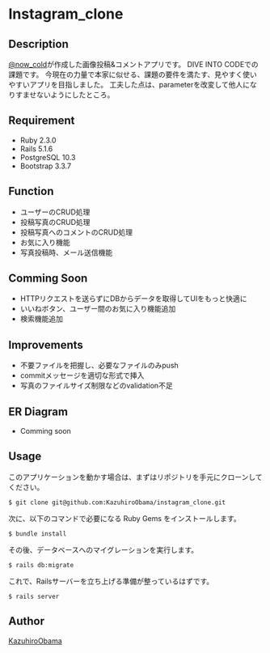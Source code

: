 Instagram_clone
========

## Description
[@now_cold](https://twitter.com/now_cold?lang=ja)が作成した画像投稿&コメントアプリです。
DIVE INTO CODEでの課題です。
今現在の力量で本家に似せる、課題の要件を満たす、見やすく使いやすいアプリを目指しました。
工夫した点は、parameterを改変して他人になりすませないようにしたところ。

## Requirement
- Ruby 2.3.0
- Rails 5.1.6
- PostgreSQL 10.3
- Bootstrap 3.3.7

## Function
- ユーザーのCRUD処理
- 投稿写真のCRUD処理
- 投稿写真へのコメントのCRUD処理
- お気に入り機能
- 写真投稿時、メール送信機能

## Comming Soon
- HTTPリクエストを送らずにDBからデータを取得してUIをもっと快適に
- いいねボタン、ユーザー間のお気に入り機能追加
- 検索機能追加

## Improvements
- 不要ファイルを把握し、必要なファイルのみpush
- commitメッセージを適切な形式で挿入
- 写真のファイルサイズ制限などのvalidation不足

## ER Diagram
- Comming soon

## Usage
このアプリケーションを動かす場合は、まずはリポジトリを手元にクローンしてください。

```
$ git clone git@github.com:KazuhiroObama/instagram_clone.git
```

次に、以下のコマンドで必要になる Ruby Gems をインストールします。

```
$ bundle install
```

その後、データベースへのマイグレーションを実行します。

```
$ rails db:migrate
```

これで、Railsサーバーを立ち上げる準備が整っているはずです。

```
$ rails server
```

## Author
[KazuhiroObama](https://github.com/KazuhiroObama)

